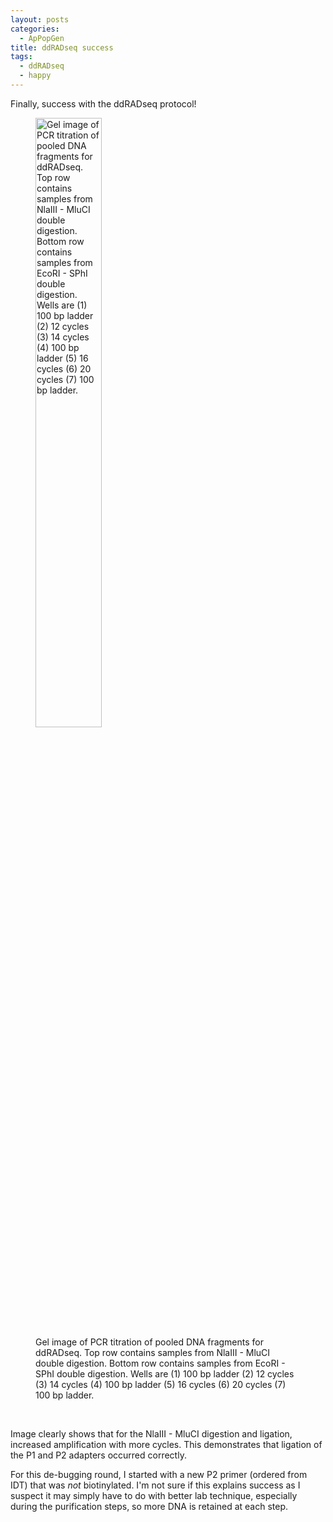 ```yaml
---
layout: posts
categories: 
  - ApPopGen
title: ddRADseq success
tags: 
  - ddRADseq
  - happy
---
```


Finally, success with the ddRADseq protocol! 

<figure>
<img src="http://www.johnstantongeddes.org/assets/files/20140627_ddRAD_labeled.png" alt="Gel image of PCR titration of pooled DNA fragments for ddRADseq. Top row contains samples from NlaIII - MluCI double digestion. Bottom row contains samples from EcoRI - SPhI double digestion. Wells are (1) 100 bp ladder (2) 12 cycles (3) 14 cycles (4) 100 bp ladder (5) 16 cycles (6) 20 cycles (7) 100 bp ladder." style="width: 50%; height: 50%" align="middle"/><figcaption>Gel image of PCR titration of pooled DNA fragments for ddRADseq. Top row contains samples from NlaIII - MluCI double digestion. Bottom row contains samples from EcoRI - SPhI double digestion. Wells are (1) 100 bp ladder (2) 12 cycles (3) 14 cycles (4) 100 bp ladder (5) 16 cycles (6) 20 cycles (7) 100 bp ladder.</figcaption>
</figure>

<br>

Image clearly shows that for the NlaIII - MluCI digestion and ligation, increased amplification with more cycles. This demonstrates that ligation of the P1 and P2 adapters occurred correctly. 

For this de-bugging round, I started with a new P2 primer (ordered from IDT) that was *not* biotinylated. I'm not sure if this explains success as I suspect it may simply have to do with better lab technique, especially during the purification steps, so more DNA is retained at each step. 

